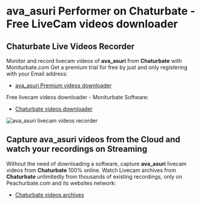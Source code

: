 # ava_asuri Performer on Chaturbate - Free LiveCam videos downloader

## Chaturbate Live Videos Recorder

Monitor and record livecam videos of **ava_asuri** from **Chaturbate** with Moniturbate.com
Get a premium trial for free by just and only registering with your Email address:
* [ava_asuri Premium videos downloader](https://moniturbate.com/request-demo-licence-key.html)

Free livecam videos downloader - Moniturbate Software:
* [Chaturbate videos downloader](https://moniturbate.com/moniturbate-download-software.html)

![ava_asuri livecam videos recorder](https://peachurnet.com/templates/moniturbate-software.png)


## Capture ava_asuri videos from the Cloud and watch your recordings on Streaming

Without the need of downloading a software, capture **ava_asuri** livecam videos from **Chaturbate** 100% online.
Watch Livecam archives from **Chaturbate** unlimitedly from thousands of existing recordings, only on Peachurbate.com and its websites network:
* [Chaturbate videos archives](https://peachurnet.com/)